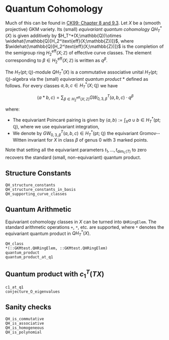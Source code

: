 # Quantum Cohomology

Much of this can be found in [CK99; Chapter 8 and 9.3](@cite).
Let $X$ be a (smooth projective) GKM variety.
Its (small) *equivariant quantum cohomology* $QH_T^*(X)$ is given additively by
$H_T^*(X;\mathbb{Q})\otimes \widehat{\mathbb{Q}[H_2^\text{eff}(X;\mathbb{Z})]}$, where $\widehat{\mathbb{Q}[H_2^\text{eff}(X;\mathbb{Z})]}$ is the completion
of the semigroup ring $H_2^\text{eff}(X;\mathbb{Z})$ of effective curve classes.
The element corresponding to $\beta\in H_2^\text{eff}(X;\mathbb{Z})$ is written as $q^\beta$.

The $H_T(\text{pt};\mathbb{Q})$-module $QH_T^*(X)$ is a commutative associative unital $H_T(\text{pt};\mathbb{Q})$-algebra via the (small) *equivariant quantum product* $\ast$ defined as follows.
For every classes $a,b,c\in H_T^*(X;\mathbb{Q})$ we have
```math
  \langle a \ast b, c \rangle = \sum_{\beta\in H_2^\text{eff}(X;\mathbb{Z})} GW^T_{0,3,\beta}(a,b,c) \cdot q^\beta
```
where:
 * The equivariant Poincaré pairing is given by $\langle a,b\rangle := \int_X a\cup b\in H_T^*(\text{pt};\mathbb{Q})$, where we use equivariant integration,
 * We denote by $GW^T_{0,3,\beta}(a,b,c)\in H_T^*(\text{pt};\mathbb{Q})$ the equivariant Gromov--Witten invariant for $X$ in class $\beta$ of genus $0$ with $3$ marked points.

Note that setting all the equivariant parameters $t_1,\dots,t_{\dim_\mathbb{C}(T)}$ to zero recovers the standard (small, non-equivariant) quantum product.

## Structure Constants

```@docs
QH_structure_constants
QH_structure_constants_in_basis
QH_supporting_curve_classes
```

## Quantum Arithmetic

Equivariant cohomology classes in $X$ can be turned into `QHRingElem`.
The standard arithmetic operations `+`, `*`, etc. are supported, where `*` denotes the equivariant quantum product in $QH_T^*(X)$.

```@docs
QH_class
*(::GKMtest.QHRingElem, ::GKMtest.QHRingElem)
quantum_product
quantum_product_at_q1
```

## Quantum product with $c_1^T(TX)$
```@docs
c1_at_q1
conjecture_O_eigenvalues
```

## Sanity checks

```@docs
QH_is_commutative
QH_is_associative
QH_is_homogeneous
QH_is_polynomial
```